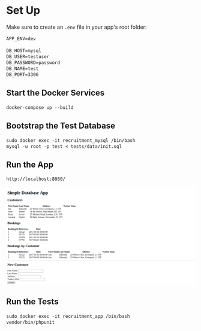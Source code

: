 # Set Up

Make sure to create an `.env` file in your app's root folder:

```
APP_ENV=dev

DB_HOST=mysql
DB_USER=testuser
DB_PASSWORD=password
DB_NAME=test
DB_PORT=3306
```

## Start the Docker Services

    docker-compose up --build

## Bootstrap the Test Database

    sudo docker exec -it recruitment_mysql /bin/bash
    mysql -u root -p test < tests/data/init.sql

## Run the App

    http://localhost:8080/

![index.php](/resources/screencapture.png?raw=true)

## Run the Tests

    sudo docker exec -it recruitment_app /bin/bash
    vendor/bin/phpunit
